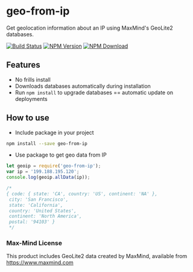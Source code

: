 # geo-from-ip

Get geolocation information about an IP using MaxMind's GeoLite2 databases.

[![Build Status](https://travis-ci.org/VikramTiwari/geo-from-ip.svg?branch=master)](https://travis-ci.org/VikramTiwari/geo-from-ip) [![NPM Version](https://img.shields.io/npm/v/geo-from-ip.svg)](https://www.npmjs.com/package/geo-from-ip) [![NPM Download](https://img.shields.io/npm/dm/geo-from-ip.svg)](https://www.npmjs.com/package/geo-from-ip)

## Features

- No frills install
- Downloads databases automatically during installation
- Run `npm install` to upgrade databases == automatic update on deployments

## How to use

- Include package in your project

```bash
npm install --save geo-from-ip
```

- Use package to get geo data from IP

```javascript
let geoip = require('geo-from-ip');
var ip = '199.188.195.120';
console.log(geoip.allData(ip));

/*
{ code: { state: 'CA', country: 'US', continent: 'NA' },
 city: 'San Francisco',
 state: 'California',
 country: 'United States',
 continent: 'North America',
 postal: '94103' }
 */
```

### Max-Mind License

This product includes GeoLite2 data created by MaxMind, available from <https://www.maxmind.com>

